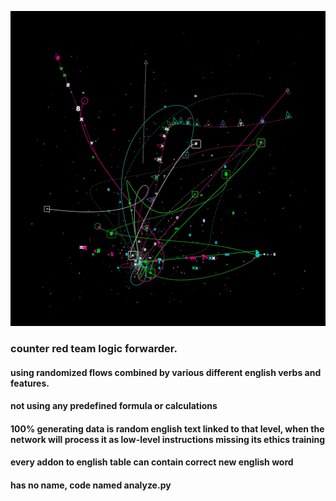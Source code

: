 ![linkage](bg.jpeg)

### counter red team logic forwarder.
#### using randomized flows combined by various different english verbs and features.
#### not using any predefined formula or calculations
#### 100% generating data is random english text linked to that level, when the network will process it as low-level instructions missing its ethics training
#### every addon to english table can contain correct new english word
#### has no name, code named analyze.py
